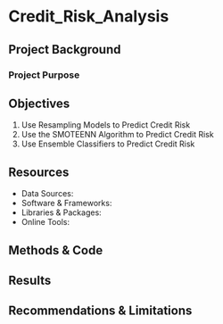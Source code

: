 # Credit_Risk_Analysis

## Project Background



### Project Purpose


## Objectives
1. Use Resampling Models to Predict Credit Risk
2. Use the SMOTEENN Algorithm to Predict Credit Risk
3. Use Ensemble Classifiers to Predict Credit Risk

## Resources
- Data Sources:
- Software & Frameworks:
- Libraries & Packages:
- Online Tools: 


## Methods & Code



## Results




## Recommendations & Limitations

